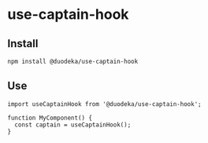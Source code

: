 # use-captain-hook

## Install

```bash
npm install @duodeka/use-captain-hook
```

## Use

```tsx
import useCaptainHook from '@duodeka/use-captain-hook';

function MyComponent() {
  const captain = useCaptainHook();
}
```